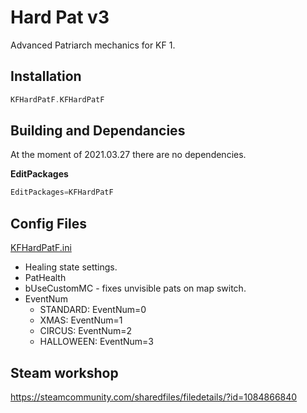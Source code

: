 # Hard Pat v3

Advanced Patriarch mechanics for KF 1.

## Installation

```cpp
KFHardPatF.KFHardPatF
```

## Building and Dependancies

At the moment of 2021.03.27 there are no dependencies.

**EditPackages**

```cpp
EditPackages=KFHardPatF
```

## Config Files

[KFHardPatF.ini](Configs/KFHardPatF.ini 'main config')

* Healing state settings.
* PatHealth
* bUseCustomMC - fixes unvisible pats on map switch.
* EventNum
  * STANDARD:      EventNum=0
  * XMAS:          EventNum=1
  * CIRCUS:        EventNum=2
  * HALLOWEEN:     EventNum=3

## Steam workshop

<https://steamcommunity.com/sharedfiles/filedetails/?id=1084866840>
